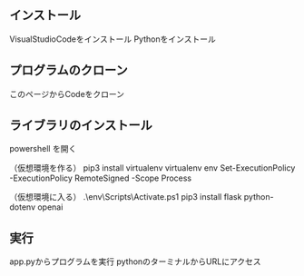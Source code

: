 ## インストール
VisualStudioCodeをインストール 
Pythonをインストール

## プログラムのクローン
このページからCodeをクローン

## ライブラリのインストール
powershell を開く

（仮想環境を作る）
pip3 install virtualenv
virtualenv env
Set-ExecutionPolicy -ExecutionPolicy RemoteSigned -Scope Process

（仮想環境に入る）
.\env\Scripts\Activate.ps1
pip3 install flask python-dotenv openai

## 実行
app.pyからプログラムを実行
pythonのターミナルからURLにアクセス
